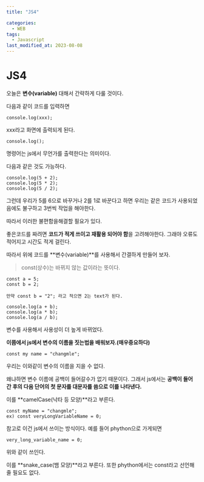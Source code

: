 ```yaml
---
title: "JS4"

categories:
  - WEB
tags:
  - Javascript
last_modified_at: 2023-08-08
---
```


# JS4

오늘은 **변수(variable)**  대해서 간략하게 다룰 것이다.

다음과 같이 코드를 입력하면
```
console.log(xxx);
```

xxx라고 화면에 출력되게 된다.
```
console.log();
``` 
명령어는 js에서 무언가를 출력한다는 의미이다.

다음과 같은 것도 가능하다.
```
console.log(5 + 2);
console.log(5 * 2);
console.log(5 / 2);
```

그런데 우리가 5를 6으로 바꾸거나 2를 1로 바꾼다고 하면 우리는 같은 코드가
사용되었음에도 불구하고 3번씩 작업을 해야한다.

따라서 이러한 불편함을해결할 필요가 있다.

좋은코드를 짜려면 **코드가 적게 쓰이고 재활용 되어야 함**을 고려해야한다. 그래야 오류도 적어지고 시간도 적게 걸린다.

따라서 위에 코드를 **변수(variable)**를 사용해서 간결하게 만들어 보자.

> const(상수)는 바뀌지 않는 값이라는 뜻이다.

```
const a = 5;
const b = 2;

만약 const b = "2"; 라고 적으면 2는 text가 된다.

console.log(a + b);
console.log(a * b);
console.log(a / b);
```
변수를 사용해서 사용성이 더 높게 바뀌었다.

**이쯤에서 js에서 변수의 이름을 짓는법을 배워보자.(매우중요하다)**

```
const my name = "changmle";
``` 
우리는 이와같이 변수의 이름을 지을 수 없다.

왜냐하면 변수 이름에 공백이 들어갈수가 없기 때문이다.
그래서 js에서는 **공백이 들어간 후의 다음 단어의 첫 문자를 대문자를 씀으로 이를 나타낸다.**

이를 **camelCase(낙타 등 모양)**라고 부른다.

```
const myName = "changmle";
ex) const veryLongVariableName = 0;
```

참고로 이건 js에서 쓰이는 방식이다. 예를 들어 phython으로 가게되면
```
very_long_variable_name = 0;
``` 
위와 같이 쓰인다. 

이를 **snake_case(뱀 모양)**라고 부른다. 
또한 phython에서는 const라고 선언해줄 필요도 없다.




